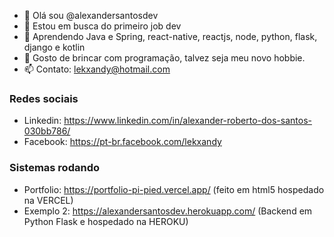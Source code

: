 - 👋 Olá sou @alexandersantosdev
- 👀 Estou em busca do primeiro job dev
- 🌱 Aprendendo Java e Spring, react-native, reactjs, node, python, flask, django e kotlin
- 💞️ Gosto de brincar com programação, talvez seja meu novo hobbie.
- 📫 Contato: lekxandy@hotmail.com

### Redes sociais

-  Linkedin:  https://www.linkedin.com/in/alexander-roberto-dos-santos-030bb786/
-  Facebook:  https://pt-br.facebook.com/lekxandy

### Sistemas rodando

-  Portfolio: https://portfolio-pi-pied.vercel.app/ (feito em html5 hospedado na VERCEL)
-  Exemplo 2: https://alexandersantosdev.herokuapp.com/ (Backend em Python Flask e hospedado na HEROKU)

<!---
alexandersantosdev/alexandersantosdev is a ✨ special ✨ repository because its `README.md` (this file) appears on your GitHub profile.
You can click the Preview link to take a look at your changes.
--->
